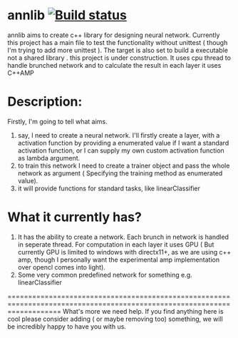 annlib [![Build status](https://ci.appveyor.com/api/projects/status/mo5ucovr7f43ye58?svg=true)](https://ci.appveyor.com/project/medeep/annlib)
======
annlib aims to create c++ library for designing neural network. Currently this project has a main file to test the functionality without unittest ( though I'm trying to add more unittest ). The target is also
set to build a executable not a shared library . this project is under construction. It uses cpu thread to handle brunched network and to calculate the result in each layer it uses C++AMP

Description:
=========================================================================================================================
Firstly, I'm going to tell what aims.
  1) say, I need to create a neural network. I'll firstly create a layer, with a activation function by providing a enumerated value if I want a standard activation function, or I can supply my own custom activation function as lambda argument.
  2) to train this network I need to create a trainer object and pass the whole network as argument ( Specifying the training method as enumerated value).
  3) it will provide functions for standard tasks, like linearClassifier

What it currently has?
=========================================================================================================================

  1) It has the ability to create a network. Each brunch in network is handled in seperate thread. For computation in each layer it uses GPU ( But currently GPU is limited to windows with directx11+, as we are using c++ amp, though I personally
  want the experimental amp implementation over opencl comes into light).
  2) Some very common predefined network for something e.g. linearClassifier
  
=========================================================================================================================
What's more we need help. If you find anything here is cool please consider adding ( or maybe removing too) something, we will be incredibly happy to have you with us.
